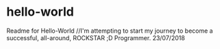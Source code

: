 # hello-world
Readme for Hello-World
//I'm attempting to start my journey to become a successful, all-around, ROCKSTAR ;D Programmer. 23/07/2018
